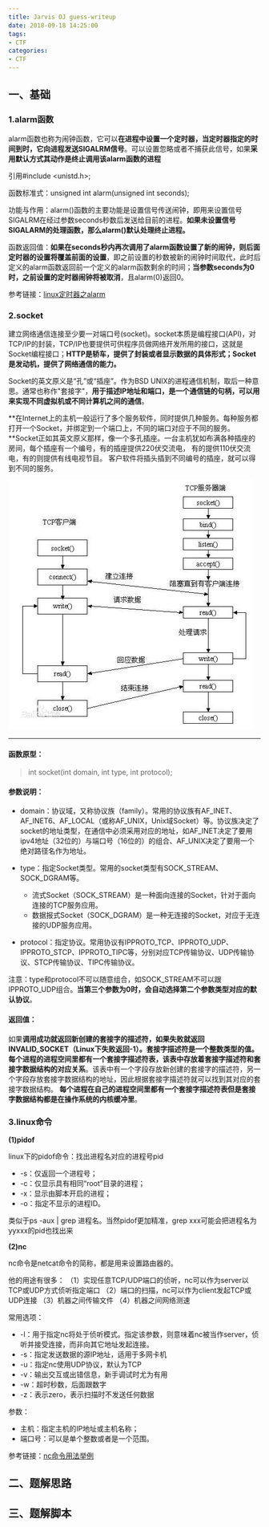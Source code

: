 ```yaml
---
title: Jarvis OJ guess-writeup
date: 2018-09-18 14:25:00
tags:
- CTF
categories:
- CTF
---
```


## 一、基础 ##

### 1.alarm函数 ###

alarm函数也称为闹钟函数，它可以**在进程中设置一个定时器，当定时器指定的时间到时，它向进程发送SIGALRM信号**。可以设置忽略或者不捕获此信号，如果**采用默认方式其动作是终止调用该alarm函数的进程**

引用#include <unistd.h>;
 
函数标准式：unsigned int alarm(unsigned int seconds);
 
功能与作用：alarm()函数的主要功能是设置信号传送闹钟，即用来设置信号SIGALRM在经过参数seconds秒数后发送给目前的进程。**如果未设置信号SIGALARM的处理函数，那么alarm()默认处理终止进程。**
 
函数返回值：**如果在seconds秒内再次调用了alarm函数设置了新的闹钟，则后面定时器的设置将覆盖前面的设置**，即之前设置的秒数被新的闹钟时间取代，此时后定义的alarm函数返回前一个定义的alarm函数剩余的时间；**当参数seconds为0时，之前设置的定时器闹钟将被取消**，且alarm(0)返回0。

参考链接：[linux定时器之alarm](https://blog.csdn.net/u010155023/article/details/51984602)

### 2.socket ###

建立网络通信连接至少要一对端口号(socket)。socket本质是编程接口(API)，对TCP/IP的封装，TCP/IP也要提供可供程序员做网络开发所用的接口，这就是Socket编程接口；**HTTP是轿车，提供了封装或者显示数据的具体形式；Socket是发动机，提供了网络通信的能力。**

Socket的英文原义是“孔”或“插座”。作为BSD UNIX的进程通信机制，取后一种意思。通常也称作"套接字"，**用于描述IP地址和端口，是一个通信链的句柄，可以用来实现不同虚拟机或不同计算机之间的通信**。

**在Internet上的主机一般运行了多个服务软件，同时提供几种服务。每种服务都打开一个Socket，并绑定到一个端口上，不同的端口对应于不同的服务。**Socket正如其英文原义那样，像一个多孔插座。一台主机犹如布满各种插座的房间，每个插座有一个编号，有的插座提供220伏交流电， 有的提供110伏交流电，有的则提供有线电视节目。 客户软件将插头插到不同编号的插座，就可以得到不同的服务。

![socket提供服务器与客户端的通信能力](/assets/img/guess_socket.jpg)


----------

#### 函数原型： ####
> int socket(int domain, int type, int protocol);

#### 参数说明： ####

- domain：协议域，又称协议族（family）。常用的协议族有AF_INET、AF_INET6、AF_LOCAL（或称AF_UNIX，Unix域Socket）等。协议族决定了socket的地址类型，在通信中必须采用对应的地址，如AF_INET决定了要用ipv4地址（32位的）与端口号（16位的）的组合、AF_UNIX决定了要用一个绝对路径名作为地址。

- type：指定Socket类型。常用的socket类型有SOCK_STREAM、SOCK_DGRAM等。
	- 流式Socket（SOCK_STREAM）是一种面向连接的Socket，针对于面向连接的TCP服务应用。
	- 数据报式Socket（SOCK_DGRAM）是一种无连接的Socket，对应于无连接的UDP服务应用。

- protocol：指定协议。常用协议有IPPROTO_TCP、IPPROTO_UDP、IPPROTO_STCP、IPPROTO_TIPC等，分别对应TCP传输协议、UDP传输协议、STCP传输协议、TIPC传输协议。

注意：type和protocol不可以随意组合，如SOCK_STREAM不可以跟IPPROTO_UDP组合。**当第三个参数为0时，会自动选择第二个参数类型对应的默认协议**。


#### 返回值： ####
如果**调用成功就返回新创建的套接字的描述符，如果失败就返回INVALID_SOCKET（Linux下失败返回-1）。套接字描述符是一个整数类型的值。每个进程的进程空间里都有一个套接字描述符表，该表中存放着套接字描述符和套接字数据结构的对应关系**。该表中有一个字段存放新创建的套接字的描述符，另一个字段存放套接字数据结构的地址，因此根据套接字描述符就可以找到其对应的套接字数据结构。
**每个进程在自己的进程空间里都有一个套接字描述符表但是套接字数据结构都是在操作系统的内核缓冲里**。

### 3.linux命令 ###

**(1)pidof**

linux下的pidof命令：找出进程名对应的进程号pid

- -s：仅返回一个进程号；
- -c：仅显示具有相同“root”目录的进程；
- -x：显示由脚本开启的进程；
- -o：指定不显示的进程ID。

类似于ps -aux | grep 进程名。当然pidof更加精准，grep xxx可能会把进程名为yyxxx的pid也找出来

**(2)nc**

nc命令是netcat命令的简称，都是用来设置路由器的。

他的用途有很多：
（1）实现任意TCP/UDP端口的侦听，nc可以作为server以TCP或UDP方式侦听指定端口
（2）端口的扫描，nc可以作为client发起TCP或UDP连接
（3）机器之间传输文件
（4）机器之间网络测速   

常用选项：

- -l：用于指定nc将处于侦听模式。指定该参数，则意味着nc被当作server，侦听并接受连接，而非向其它地址发起连接。
- -s：指定发送数据的源IP地址，适用于多网卡机 
- -u：指定nc使用UDP协议，默认为TCP
- -v：输出交互或出错信息，新手调试时尤为有用
- -w：超时秒数，后面跟数字 
- -z：表示zero，表示扫描时不发送任何数据

参数：

- 主机：指定主机的IP地址或主机名称；
- 端口号：可以是单个整数或者是一个范围。

参考链接：[nc命令用法举例](https://www.cnblogs.com/nmap/p/6148306.html)

## 二、题解思路 ##



## 三、题解脚本 ##